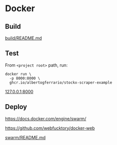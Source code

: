 # Docker

## Build

[build/README.md](build/README.md)

## Test

From `<project root>` path, run:

```shell
docker run \
  -p 8000:8000 \
  ghcr.io/albertogferrario/stockx-scraper-example
```

[127.0.0.1:8000](http://127.0.0.1:8000/)

## Deploy

<https://docs.docker.com/engine/swarm/>

<https://github.com/webfucktory/docker-web>

[swarm/README.md](swarm/README.md)
